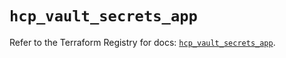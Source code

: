 # `hcp_vault_secrets_app`

Refer to the Terraform Registry for docs: [`hcp_vault_secrets_app`](https://registry.terraform.io/providers/hashicorp/hcp/0.105.0/docs/resources/vault_secrets_app).
